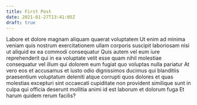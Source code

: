 ```yaml
---
title: First Post
date: 2021-01-27T13:41:05Z
draft: true
---
```


Labore et dolore magnam aliquam quaerat voluptatem Ut enim ad minima
veniam quis nostrum exercitationem ullam corporis suscipit laboriosam
nisi ut aliquid ex ea commodi consequatur Quis autem vel eum iure
reprehenderit qui in ea voluptate velit esse quam nihil molestiae
consequatur vel illum qui dolorem eum fugiat quo voluptas nulla pariatur
At vero eos et accusamus et iusto odio dignissimos ducimus qui
blanditiis praesentium voluptatum deleniti atque corrupti quos dolores
et quas molestias excepturi sint occaecati cupiditate non provident
similique sunt in culpa qui officia deserunt mollitia animi id est
laborum et dolorum fuga Et harum quidem rerum facilis?
